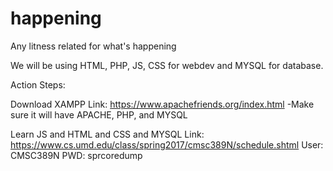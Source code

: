 # happening
Any litness related for what's happening

We will be using HTML, PHP, JS, CSS for webdev and MYSQL for database.

Action Steps:

Download XAMPP
Link: https://www.apachefriends.org/index.html
-Make sure it will have APACHE, PHP, and MYSQL

Learn JS and HTML and CSS and MYSQL
Link: https://www.cs.umd.edu/class/spring2017/cmsc389N/schedule.shtml
User: CMSC389N
PWD: sprcoredump
